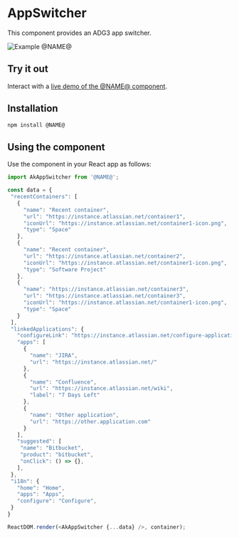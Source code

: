 # AppSwitcher

This component provides an ADG3 app switcher.

![Example @NAME@](https://i.imgur.com/zjOGkM7.png)

## Try it out

Interact with a [live demo of the @NAME@ component](https://aui-cdn.atlassian.com/atlaskit/stories/@NAME@/@VERSION@/).

## Installation

```sh
npm install @NAME@
```

## Using the component

Use the component in your React app as follows:

```javascript
import AkAppSwitcher from '@NAME@';

const data = {
 "recentContainers": [
   {
     "name": "Recent container",
     "url": "https://instance.atlassian.net/container1",
     "iconUrl": "https://instance.atlassian.net/container1-icon.png",
     "type": "Space"
   },
   {
     "name": "Recent container",
     "url": "https://instance.atlassian.net/container2",
     "iconUrl": "https://instance.atlassian.net/container1-icon.png",
     "type": "Software Project"
   },
   {
     "name": "https://instance.atlassian.net/container3",
     "url": "https://instance.atlassian.net/container3",
     "iconUrl": "https://instance.atlassian.net/container1-icon.png",
     "type": "Space"
   }
 ],
 "linkedApplications": {
   "configureLink": "https://instance.atlassian.net/configure-application-links",
   "apps": [
     {
       "name": "JIRA",
       "url": "https://instance.atlassian.net/"
     },
     {
       "name": "Confluence",
       "url": "https://instance.atlassian.net/wiki",
       "label": "7 Days Left"
     },
     {
       "name": "Other application",
       "url": "https://other.application.com"
     }
   ],
   "suggested": [
    "name": "Bitbucket",
    "product": "bitbucket",
    "onClick": () => {},
   ],
 },
 "i18n": {
   "home": "Home",
   "apps": "Apps",
   "configure": "Configure",
 }
}

ReactDOM.render(<AkAppSwitcher {...data} />, container);
```
